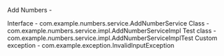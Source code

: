Add Numbers -

Interface - com.example.numbers.service.AddNumberService
Class - com.example.numbers.service.impl.AddNumberServiceImpl
Test class - com.example.numbers.service.impl.AddNumberServiceImplTest
Custom exception - com.example.exception.InvalidInputException